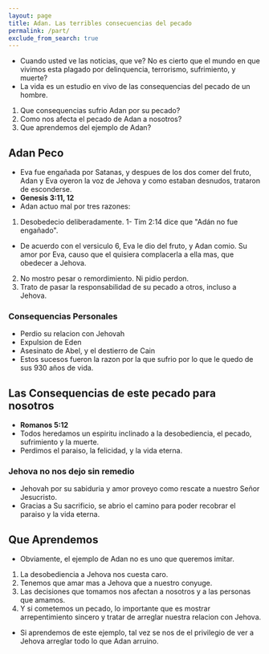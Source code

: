 ```yaml
---
layout: page
title: Adan. Las terribles consecuencias del pecado
permalink: /part/
exclude_from_search: true
---
```


- Cuando usted ve las noticias, que ve? No es cierto que el mundo en que vivimos esta plagado por delinquencia, terrorismo, sufrimiento, y muerte?
- La vida es un estudio en vivo de las consequencias del pecado de un hombre.

1. Que consequencias sufrio Adan por su pecado?
2. Como nos afecta el pecado de Adan a nosotros?
3. Que aprendemos del ejemplo de Adan?

## Adan Peco
- Eva fue engañada por Satanas, y despues de los dos comer del fruto, Adan y Eva oyeron la voz de Jehova y como estaban desnudos, trataron de esconderse.
- **Genesis 3:11, 12**
- Adan actuo mal por tres razones:
1. Desobedecio deliberadamente. 1- Tim 2:14 dice que "Adán no fue engañado".
  - De acuerdo con el versiculo 6, Eva le dio del fruto, y Adan comio. Su amor por Eva, causo que el quisiera complacerla a ella mas, que obedecer a Jehova.
2. No mostro pesar o remordimiento. Ni pidio perdon.
3. Trato de pasar la responsabilidad de su pecado a otros, incluso a Jehova.

### Consequencias Personales

- Perdio su relacion con Jehovah
- Expulsion de Eden
- Asesinato de Abel, y el destierro de Cain
- Estos sucesos fueron la razon por la que sufrio por lo que le quedo de sus 930 años de vida.

## Las Consequencias de este pecado para nosotros

- **Romanos 5:12**
- Todos heredamos un espiritu inclinado a la desobediencia, el pecado, sufrimiento y la muerte.
- Perdimos el paraiso, la felicidad, y la vida eterna.

### Jehova no nos dejo sin remedio

- Jehovah por su sabiduria y amor proveyo como rescate a nuestro Señor Jesucristo.
- Gracias a Su sacrificio, se abrio el camino para poder recobrar el paraiso y la vida eterna.

## Que Aprendemos

- Obviamente, el ejemplo de Adan no es uno que queremos imitar.

1. La desobediencia a Jehova nos cuesta caro.
2. Tenemos que amar mas a Jehova que a nuestro conyuge.
3. Las decisiones que tomamos nos afectan a nosotros y a las personas que amamos.
4. Y si cometemos un pecado, lo importante que es mostrar arrepentimiento sincero y tratar de arreglar nuestra relacion con Jehova.

- Si aprendemos de este ejemplo, tal vez se nos de el privilegio de ver a Jehova arreglar todo lo que Adan arruino.
